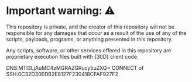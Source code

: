 # Important warning: ⚠️
This repository is private, and the creator of this repository will not be responsible for any damages that occur as a result of the use of any of the scripts, payloads, programs, or anything presented in this repository.

Any scripts, software, or other services offered in this repository are proprietary execution files built with {30D} client code.

DNS:MTI3LjAuMC4zMGRAZGRucy5uZXQ=
CONNECT of
SSH:0C32D30EDB2E8127F230418CFAF927F2
